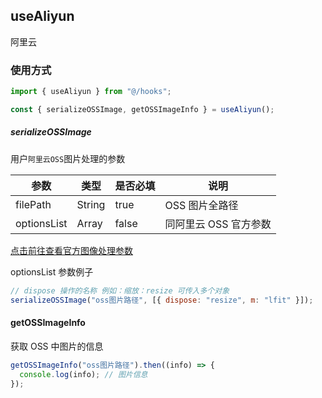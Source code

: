 ## useAliyun

阿里云

### 使用方式

```js
import { useAliyun } from "@/hooks";

const { serializeOSSImage, getOSSImageInfo } = useAliyun();
```

##### serializeOSSImage

用户`阿里云OSS`图片处理的参数

| 参数        | 类型   | 是否必填 | 说明                  |
| ----------- | ------ | -------- | --------------------- |
| filePath    | String | true     | OSS 图片全路径        |
| optionsList | Array  | false    | 同阿里云 OSS 官方参数 |

[点击前往查看官方图像处理参数](https://help.aliyun.com/zh/oss/user-guide/img-parameters/?spm=a2c4g.11186623.0.0.42a2327aw1e1cb)

optionsList 参数例子

```js
// dispose 操作的名称 例如：缩放：resize 可传入多个对象
serializeOSSImage("oss图片路径", [{ dispose: "resize", m: "lfit" }]);
```

#### getOSSImageInfo

获取 OSS 中图片的信息

```js
getOSSImageInfo("oss图片路径").then((info) => {
  console.log(info); // 图片信息
});
```
